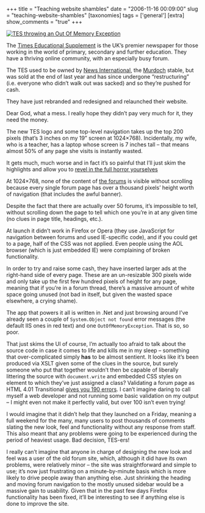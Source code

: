 +++
title = "Teaching website shambles"
date = "2006-11-16 00:09:00"
slug = "teaching-website-shambles"
[taxonomies]
tags = ['general']
[extra]
show_comments = "true"
+++

[![](http://philwilson.org/images/tes-outofmemory-thumb.png "TES throwing an Out Of Memory Exception")](http://philwilson.org/images/tes-outofmemory.png)

The [Times Educational Supplement](http://www.tes.co.uk/) is the UK’s premier newspaper for those working in the world of primary, secondary and further education. They have a thriving online community, with an especially busy forum.

The <span class="caps">TES</span> used to be owned by [News International](http://www.newsinternational.co.uk/), the [Murdoch](http://en.wikipedia.org/wiki/Rupert_Murdoch) stable, but was sold at the end of last year and has since undergone “restructuring” (i.e. everyone who didn’t walk out was sacked) and so they’re pushed for cash.

They have just rebranded and redesigned and relaunched their website.

Dear God, what a mess. I really hope they didn’t pay very much for it, they need the money.

The new <span class="caps">TES</span> logo and some top-level navigation takes up the top 200 pixels (that’s 3 inches on my 19” screen at 1024×768). Incidentally, my wife, who is a teacher, has a laptop whose screen is 7 inches tall – that means almost 50% of any page she visits is instantly wasted.

It gets much, much worse and in fact it’s so painful that I’ll just skim the highlights and allow you to [revel in the full horror yourselves](http://www.tes.co.uk/)

At 1024×768, none of the content of [the forums](http://www.tes.co.uk/section/staffroom/list_threads.aspx?path=/Opinion/) is visible without scrolling because every single forum page has over a thousand pixels’ height worth of navigation (that includes the awful banner).

Despite the fact that there are actually over 50 forums, it’s impossible to tell, without scrolling down the page to tell which one you’re in at any given time (no clues in page title, headings, etc.).

At launch it didn’t work in Firefox or Opera (they use JavaScript for navigation between forums and used IE-specific code), and if you could get to a page, half of the <span class="caps">CSS</span> was not applied. Even people using the <span class="caps">AOL</span> browser (which is just embedded IE) were complaining of broken functionality.

In order to try and raise some cash, they have inserted larger ads at the right-hand side of every page. These are an un-resizable 300 pixels wide and only take up the first few hundred pixels of height for any page, meaning that if you’re in a forum thread, there’s a massive amount of white space going unused (not bad in itself, but given the wasted space elsewhere, a crying shame).

The app that powers it all is written in .Net and just browsing around I’ve already seen a couple of `System.Object not found` error messages (the default <span class="caps">IIS</span> ones in red text) and one `OutOfMemoryException`. That is so, so poor.

That just skims the UI of course, I’m actually too afraid to talk about the source code in case it comes to life and kills me in my sleep – something that over-complicated simply **has** to be almost sentient. It looks like it’s been produced via <span class="caps">XSLT</span> given some of the clues in the source, but surely someone who put that together wouldn’t then be capable of liberally littering the source with `document.write` and embedded <span class="caps">CSS</span> styles on element to which they’ve just assigned a class? Validating a forum page as <span class="caps">HTML 4</span>.01 Transitional [gives you 190 errors](http://validator.w3.org/check?verbose=1&uri=http%3A%2F%2Fwww.tes.co.uk%2Fsection%2Fstaffroom%2Flist_threads.aspx%3Fpath%3D%2Fcymru%2F). I can’t imagine daring to call myself a web developer and not running some basic validation on my output – I might even not make it perfectly valid, but over 100 isn’t even trying!

I would imagine that it didn’t help that they launched on a Friday, meaning a full weekend for the many, many users to post thousands of comments slating the new look, feel and functionality without any response from staff. This also meant that any problems were going to be experienced during the period of heaviest usage. Bad decision, <span class="caps">TES</span>-ers!

I really can’t imagine that anyone in charge of designing the new look and feel was a user of the old forum site, which, although it did have its own problems, were relatively minor – the site was straightforward and simple to use; it’s now just frustrating on a minute-by-minute basis which is more likely to drive people away than anything else. Just shrinking the heading and moving forum navigation to the mostly unused sidebar would be a massive gain to usability. Given that in the past few days Firefox functionality has been fixed, it’ll be interesting to see if anything else is done to improve the site.
